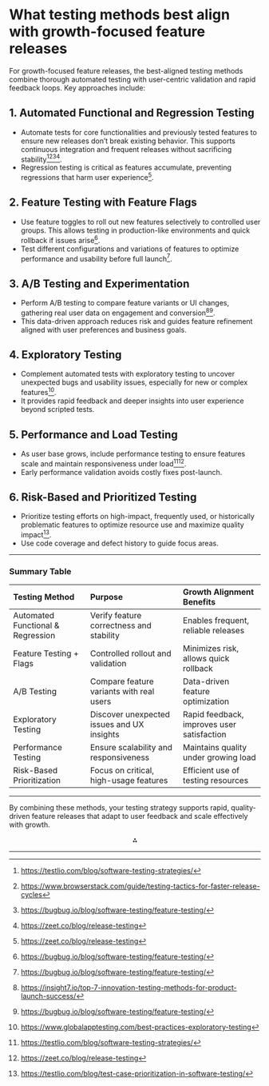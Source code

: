 <!-- Corresponds to Answer #3 (based on order of appearance in source) -->
# What testing methods best align with growth-focused feature releases

For growth-focused feature releases, the best-aligned testing methods combine thorough automated testing with user-centric validation and rapid feedback loops. Key approaches include:

## 1. Automated Functional and Regression Testing

- Automate tests for core functionalities and previously tested features to ensure new releases don’t break existing behavior. This supports continuous integration and frequent releases without sacrificing stability[^17_1][^17_3][^17_5][^17_6].
- Regression testing is critical as features accumulate, preventing regressions that harm user experience[^17_6].


## 2. Feature Testing with Feature Flags

- Use feature toggles to roll out new features selectively to controlled user groups. This allows testing in production-like environments and quick rollback if issues arise[^17_5].
- Test different configurations and variations of features to optimize performance and usability before full launch[^17_5].


## 3. A/B Testing and Experimentation

- Perform A/B testing to compare feature variants or UI changes, gathering real user data on engagement and conversion[^17_2][^17_5].
- This data-driven approach reduces risk and guides feature refinement aligned with user preferences and business goals.


## 4. Exploratory Testing

- Complement automated tests with exploratory testing to uncover unexpected bugs and usability issues, especially for new or complex features[^17_7].
- It provides rapid feedback and deeper insights into user experience beyond scripted tests.


## 5. Performance and Load Testing

- As user base grows, include performance testing to ensure features scale and maintain responsiveness under load[^17_1][^17_6].
- Early performance validation avoids costly fixes post-launch.


## 6. Risk-Based and Prioritized Testing

- Prioritize testing efforts on high-impact, frequently used, or historically problematic features to optimize resource use and maximize quality impact[^17_4].
- Use code coverage and defect history to guide focus areas.

---

### Summary Table

| Testing Method | Purpose | Growth Alignment Benefits |
| :-- | :-- | :-- |
| Automated Functional \& Regression | Verify feature correctness and stability | Enables frequent, reliable releases |
| Feature Testing + Flags | Controlled rollout and validation | Minimizes risk, allows quick rollback |
| A/B Testing | Compare feature variants with real users | Data-driven feature optimization |
| Exploratory Testing | Discover unexpected issues and UX insights | Rapid feedback, improves user satisfaction |
| Performance Testing | Ensure scalability and responsiveness | Maintains quality under growing load |
| Risk-Based Prioritization | Focus on critical, high-usage features | Efficient use of testing resources |


---

By combining these methods, your testing strategy supports rapid, quality-driven feature releases that adapt to user feedback and scale effectively with growth.

<div style="text-align: center">⁂</div>

[^17_1]: https://testlio.com/blog/software-testing-strategies/

[^17_2]: https://insight7.io/top-7-innovation-testing-methods-for-product-launch-success/

[^17_3]: https://www.browserstack.com/guide/testing-tactics-for-faster-release-cycles

[^17_4]: https://testlio.com/blog/test-case-prioritization-in-software-testing/

[^17_5]: https://bugbug.io/blog/software-testing/feature-testing/

[^17_6]: https://zeet.co/blog/release-testing

[^17_7]: https://www.globalapptesting.com/best-practices-exploratory-testing

[^17_8]: https://www.sherwen.com/insights/ux-testing-methods-that-move-the-needle


---

